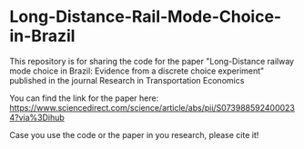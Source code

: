 # Long-Distance-Rail-Mode-Choice-in-Brazil
This repository is for sharing the code for the paper "Long-Distance railway mode choice in Brazil: Evidence from a discrete choice experiment" published in the journal Research in Transportation Economics

You can find the link for the paper here: https://www.sciencedirect.com/science/article/abs/pii/S0739885924000234?via%3Dihub

Case you use the code or the paper in you research, please cite it!
